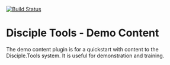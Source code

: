 [![Build Status](https://travis-ci.com/DiscipleTools/disciple-tools-demo-content.svg?branch=master)](https://travis-ci.com/DiscipleTools/disciple-tools-demo-content)

# Disciple Tools - Demo Content
The demo content plugin is for a quickstart with content to the Disciple.Tools system. It is useful for demonstration and training.

